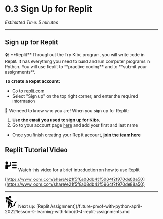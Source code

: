 # 0.3 Sign Up for Replit

*Estimated Time: 5 minutes*

---

## Sign up for Replit

<aside>
🛠️ **Replit**
Throughout the Try Kibo program, you will write code in Replit. It has everything you need to build and run computer programs in Python.
You will use Replit to **practice coding** and to **submit your assignments**.

</aside>

**To create a Replit account:**

- Go to [replit.com](http://replit.com)
- Select "Sign up" on the top right corner, and enter the required information

<aside>
🚨 We need to know who you are! When you sign up for Replit:

1. **Use the email you used to sign up for Kibo.**
2. Go to your account page [here](https://replit.com/account) and add your first and last name
</aside>

- Once you finish creating your Replit account, **[join the team here](https://replit.com/teams/join/eovxdubrymnvskogqkoczerjetfodchm-kibo-fpwp5)**

## Replit Tutorial Video

<aside>
<img src="../instruction.png" alt="../instruction.png" width="40px" /> Watch this video for a brief introduction on how to use Replit

</aside>

[https://www.loom.com/share/e21f5f8a08db43f5964f2f970de88a50](https://www.loom.com/share/e21f5f8a08db43f5964f2f970de88a50)

---

<aside>
<img src="man-in-hike.png" alt="man-in-hike.png" width="40px" /> Next up: [Replit Assignment](/future-proof-with-python-april-2022/lesson-0-learning-with-kibo/0-4-replit-assignments.md)

</aside>